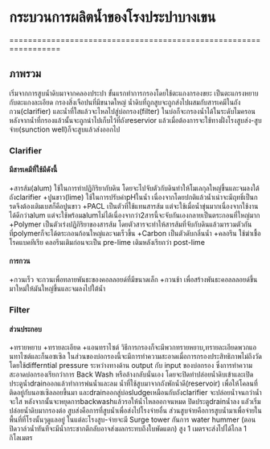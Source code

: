 # กระบวนการผลิตน้ำของโรงประปาบางเขน
=================================================================
## ภาพรวม
   เริ่มจากการสูบน้ำดิบมาจากคลองประปา ขั้นแรกทำการกรองโดยใช้ตะแกงกรองขยะ เป็นตะแกรงหยาบกับตะแกงละเอียด กรองสิ่งเจือปนที่มีขนาดใหญ่ น้ำดิบที่ถูกสูบจะถูกส่งไปผสมกับสารเคมีในถังกวน(clarifier) และน้ำที่ใสแล้วจะไหลไปสู่บ่อกรอง(filter) ในบ่อก็จะกรองน้ำได้ในระดับไมครอน หลังจากน้ำที่กรองแล้วนั้นจะถูกนำไปเก็บไว้ที่ถังreservior แล้วเมื่อต้องการจะใช้ทางฝั่งโรงสูบส่ง-สูบจ่าย(sunction well)ก็จะสูบแล้วส่งออกไป
### Clarifier
#### มีสารเคมีที่ใช้มีดังนี้
+สารส้ม(alum) ใช้ในการทำปฏิกิริยากับดิน โดยจะไปจับตัวกับดินทำให้โมเลกุลใหญ่ขึ้นและจมลงใต้ถังclarifier
+ปูนขาว(lime) ใช้ในการปรับค่าpHในน้ำ เนื่องจากโดยปกติแล้วน้ำเน่าจะมีฤทธิ์เป็นกรดจึงต้องเติมเบสก็คือปูนขาว
+PACL เป็นตัวที่ใช้แทนสารส้ม แต่จะใช้เมื่อน้ำขุ่นมากเนื่องจากใช้งานได้ดีกว่าalum แต่จะใช้พร้อมalumไม่ได้เนื่องจากว่า2สารนี้จะจับกันเองกลายเป็นตระกอนที่ใหญ่มาก
+Polymer เป็นตัวเร่งปฏิกิริยาของสารส้ม โดยตัวสารจะทำให้สารส้มที่จับกับดินแล้วมารวมตัวกันที่polymerก็จะได้ตระกอนก้อนใหญ่และจมเร็วขึ้น
+Carbon เป็นตัวดับกลิ่นน้ำ
+คลอรีน ใช้ฆ่าเชื้อโรคแบคทีเรีย คลอรีนเติมก่อนจะเป็น pre-lime เติมหลังเรียกว่า post-lime
#### การกวน
+กวนเร็ว จะกวนเพื่อทลายพันธะของคอลลอยด์ที่มีขนาดเล็ก
+กวนช้า เพื่อสร้างพันธะคอลลลอยด์ขึ้นมาใหม่ให้มันใหญ่ขึ้นและจมลงไปใต้น้ำ
### Filter
#### ส่วนประกอบ
+ทรายหยาบ
+ทรายละเอียด
+แอนทราไซต์
        วิธีการกรองก็จะมีพวกทรายหยาบ,ทรายละเอียดพวกแอนทาไซต์และก็นอซเซิล ในส่วนของบ่อกรองนี้จะมีการทำความสะอาดเมื่อการกรองประสิทธิภาพไม่ถึงวัดโดยใช้differntial pressure ระหว่างทางด้าน output กับ input ของบ่อกรอง ซึ่งการทำความสะอาดบ่อกรองเรียกว่าการ Back Wash หรือล้างกลับนั่นเอง โดยจะปิดท่าปล่อยน้ำดิบเข้าและเปิดประตูน้ำdrainออกแล้วทำการพ่นน้ำและลม น้ำที่ใช้สูบมาจากถังพักน้ำดี(reservoir) เพื่อให้โคลนที่ติดอยู่กับนอซเซิลลอยขึ้นมา และdrainออกสู่บ่อsludgeเหมือนกับถังclarifier จะปล่อยน้ำจนกว่าน้ำจะใส หลังจากนั้นจะหยุดการbackwashแล้วรอให้น้ำไหลออกจนหมด ปิดประตูdrainน้ำลง แลัวเริ่มปล่อยน้ำดิบมากรองต่อ 
         สูบส่งคือการที่สูบน้ำเพื่อส่งไปโรงจ่ายอื่น ส่วนสูบจ่ายคือการสูบน้ำมาเพื่อจ่ายในพื้นที่ที่โรงนั้นๆดูแลอยู่ ในแต่ละโรงสูบ-จ่ายจะมี Surge tower กันการ water hummer (ตอนปิดวาล์วน้ำทันทีจะมีน้ำกระชากตีกลับอาจส่งผลกระทบถึงใบพัดแตก) สูง 1 เมตรจะส่งไปได้ไกล 1 กิโลเมตร